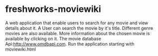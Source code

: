 # freshworks-moviewiki
 A web application that enable users to search for any movie and view details about it.
 A User can search the movie by it's title.
 Different genre movies are also available.
 More information about the chosen movie is available by clicking on it.
 The movie database Api:http://www.omdbapi.com.
 Run the application starting with moviewiki.html
